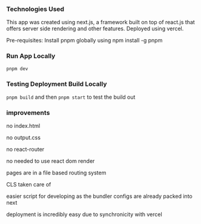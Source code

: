 ### Technologies Used

This app was created using next.js, a framework built on top of react.js that offers server side rendering and other features.
Deployed using vercel.

Pre-requisites:
Install pnpm globally using npm install -g pnpm

### Run App Locally 

`pnpm dev`

### Testing Deployment Build Locally

`pnpm build` and then `pnpm start` to test the build out


### improvements

no index.html

no output.css

no react-router

no needed to use react dom render

pages are in a file based routing system

CLS taken care of

easier script for developing as the bundler configs are already packed into next

deployment is incredibly easy due to synchronicity with vercel
